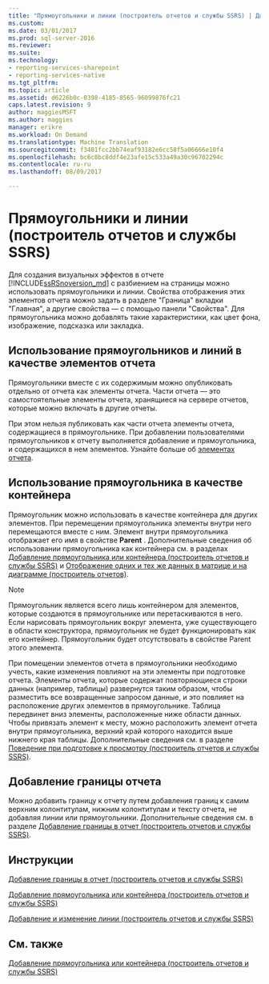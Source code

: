 ```yaml
---
title: "Прямоугольники и линии (построитель отчетов и службы SSRS) | Документы Microsoft"
ms.custom: 
ms.date: 03/01/2017
ms.prod: sql-server-2016
ms.reviewer: 
ms.suite: 
ms.technology:
- reporting-services-sharepoint
- reporting-services-native
ms.tgt_pltfrm: 
ms.topic: article
ms.assetid: d6226b0c-0398-4185-8565-96099876fc21
caps.latest.revision: 9
author: maggiesMSFT
ms.author: maggies
manager: erikre
ms.workload: On Demand
ms.translationtype: Machine Translation
ms.sourcegitcommit: f3481fcc2bb74eaf93182e6cc58f5a06666e10f4
ms.openlocfilehash: bc6c8bc8ddf4e23afe15c533a49a30c96702294c
ms.contentlocale: ru-ru
ms.lasthandoff: 08/09/2017

---
```

# <a name="rectangles-and-lines-report-builder-and-ssrs"></a>Прямоугольники и линии (построитель отчетов и службы SSRS)
  Для создания визуальных эффектов в отчете [!INCLUDE[ssRSnoversion_md](../../includes/ssrsnoversion-md.md)] с разбиением на страницы можно использовать прямоугольники и линии. Свойства отображения этих элементов отчета можно задать в разделе "Граница" вкладки "Главная", а другие свойства — с помощью панели "Свойства". Для прямоугольника можно добавлять такие характеристики, как цвет фона, изображение, подсказка или закладка.  
  
##  <a name="RectanglesLinesReportParts"></a> Использование прямоугольников и линий в качестве элементов отчета  
 Прямоугольники вместе с их содержимым можно опубликовать отдельно от отчета как элементы отчета. Части отчета — это самостоятельные элементы отчета, хранящиеся на сервере отчетов, которые можно включать в другие отчеты.  
  
 При этом нельзя публиковать как части отчета элементы отчета, содержащиеся в прямоугольнике. При добавлении пользователями прямоугольников к отчету выполняется добавление и прямоугольника, и содержащихся в нем элементов.  Узнайте больше об [элементах отчета](../../reporting-services/report-design/report-parts-report-builder-and-ssrs.md).  
  
##  <a name="RectangleAsContainer"></a> Использование прямоугольника в качестве контейнера  
 Прямоугольник можно использовать в качестве контейнера для других элементов. При перемещении прямоугольника элементы внутри него перемещаются вместе с ним. Элемент внутри прямоугольника отображает его имя в свойстве **Parent** . Дополнительные сведения об использовании прямоугольника как контейнера см. в разделах [Добавление прямоугольника или контейнера (построитель отчетов и службы SSRS)](../../reporting-services/report-design/add-a-rectangle-or-container-report-builder-and-ssrs.md) и [Отображение одних и тех же данных в матрице и на диаграмме (построитель отчетов)](../../reporting-services/report-design/display-the-same-data-on-a-matrix-and-a-chart-report-builder.md).  
  
> [!NOTE]  
>  Прямоугольник является всего лишь контейнером для элементов, которые создаются в прямоугольнике или перетаскиваются в него. Если нарисовать прямоугольник вокруг элемента, уже существующего в области конструктора, прямоугольник не будет функционировать как его контейнер. Прямоугольник будет отсутствовать в свойстве Parent этого элемента.  
  
 При помещении элементов отчета в прямоугольники необходимо учесть, какие изменения повлияют на эти элементы при подготовке отчета. Элементы отчета, которые содержат повторяющиеся строки данных (например, таблицы) развернутся таким образом, чтобы разместить все возвращенные запросом данные, и это повлияет на расположение других элементов в прямоугольнике. Таблица передвинет вниз элементы, расположенные ниже области данных. Чтобы привязать элемент к месту, можно расположить элемент отчета внутри прямоугольника, верхний край которого находится выше нижнего края таблицы. Дополнительные сведения см. в разделе [Поведение при подготовке к просмотру (построитель отчетов и службы SSRS)](../../reporting-services/report-design/rendering-behaviors-report-builder-and-ssrs.md).  
  
##  <a name="ReportBorder"></a> Добавление границы отчета  
 Можно добавить границу к отчету путем добавления границ к самим верхним колонтитулам, нижним колонтитулам и тексту отчета, не добавляя линии или прямоугольники. Дополнительные сведения см. в разделе [Добавление границы в отчет (построитель отчетов и службы SSRS)](../../reporting-services/report-design/add-a-border-to-a-report-report-builder-and-ssrs.md).  
  
##  <a name="HowTo"></a> Инструкции  
 [Добавление границы в отчет (построитель отчетов и службы SSRS)](../../reporting-services/report-design/add-a-border-to-a-report-report-builder-and-ssrs.md)  
  
 [Добавление прямоугольника или контейнера (построитель отчетов и службы SSRS)](../../reporting-services/report-design/add-a-rectangle-or-container-report-builder-and-ssrs.md)  
  
 [Добавление и изменение линии (построитель отчетов и службы SSRS)](../../reporting-services/report-design/add-and-modify-a-line-report-builder-and-ssrs.md)  
  
## <a name="see-also"></a>См. также  
 [Добавление прямоугольника или контейнера (построитель отчетов и службы SSRS)](../../reporting-services/report-design/add-a-rectangle-or-container-report-builder-and-ssrs.md)  
  
  

